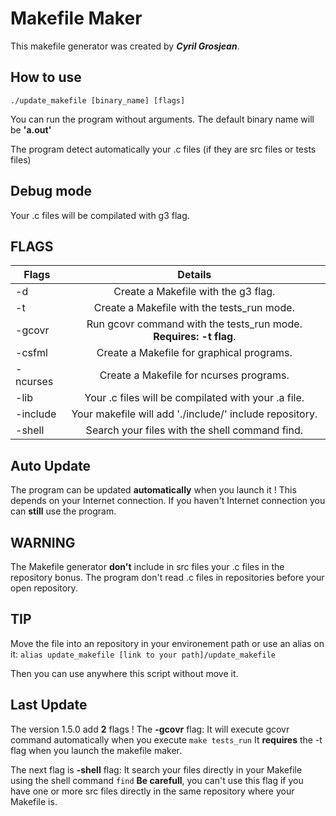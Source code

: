 # Makefile Maker
This makefile generator was created by *__Cyril Grosjean__*.

## How to use
`./update_makefile [binary_name] [flags]`

You can run the program without arguments.
The default binary name will be __'a.out'__

The program detect automatically your .c files (if they are src files or tests files)

## Debug mode

Your .c files will be compilated with g3 flag.

## FLAGS

| Flags | Details |
| ----- |:-------:|
|-d | Create a Makefile with the g3 flag. |
|-t | Create a Makefile with the tests_run mode. |
|-gcovr | Run gcovr command with the tests_run mode. __Requires: -t flag__. |
|-csfml | Create a Makefile for graphical programs. |
|-ncurses | Create a Makefile for ncurses programs. |
|-lib | Your .c files will be compilated with your .a file. |
|-include | Your makefile will add './include/' include repository. |
|-shell | Search your files with the shell command find. |

## Auto Update

The program can be updated __automatically__ when you launch it !
This depends on your Internet connection.
If you haven't Internet connection you can __still__ use the program.

## WARNING

The Makefile generator **don't** include in src files your .c files in the repository bonus.
The program don't read .c files in repositories before your open repository.

## TIP

Move the file into an repository in your environement path or use an alias on it:
`alias update_makefile [link to your path]/update_makefile`

Then you can use anywhere this script without move it.

## Last Update

The version 1.5.0 add __2__ flags !
The __-gcovr__ flag: It will execute gcovr command automatically when you execute `make tests_run`
It __requires__ the -t flag when you launch the makefile maker.

The next flag is __-shell__ flag: It search your files directly in your Makefile using the shell command `find`
__Be carefull__, you can't use this flag if you have one or more src files directly in the same repository where your Makefile is.